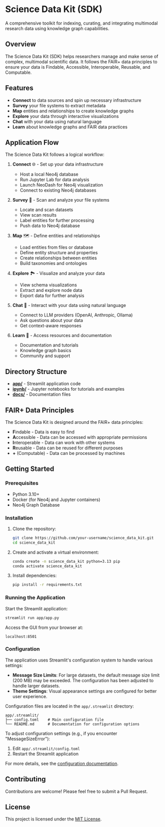 # Science Data Kit (SDK)

A comprehensive toolkit for indexing, curating, and integrating multimodal research data using knowledge graph capabilities.

## Overview

The Science Data Kit (SDK) helps researchers manage and make sense of complex, multimodal scientific data. It follows the FAIR+ data principles to ensure your data is Findable, Accessible, Interoperable, Reusable, and Computable.

## Features

- **Connect** to data sources and spin up necessary infrastructure
- **Survey** your file systems to extract metadata
- **Map** entities and relationships to create knowledge graphs
- **Explore** your data through interactive visualizations
- **Chat** with your data using natural language
- **Learn** about knowledge graphs and FAIR data practices

## Application Flow

The Science Data Kit follows a logical workflow:

1. **Connect** 🌐 - Set up your data infrastructure
   - Host a local Neo4j database
   - Run Jupyter Lab for data analysis
   - Launch NeoDash for Neo4j visualization
   - Connect to existing Neo4j databases

2. **Survey** 🔭 - Scan and analyze your file systems
   - Locate and scan datasets
   - View scan results
   - Label entities for further processing
   - Push data to Neo4j database

3. **Map** 🗺 - Define entities and relationships
   - Load entities from files or database
   - Define entity structure and properties
   - Create relationships between entities
   - Build taxonomies and ontologies

4. **Explore** 🏞 - Visualize and analyze your data
   - View schema visualizations
   - Extract and explore node data
   - Export data for further analysis

5. **Chat** 💬 - Interact with your data using natural language
   - Connect to LLM providers (OpenAI, Anthropic, Ollama)
   - Ask questions about your data
   - Get context-aware responses

6. **Learn** 📖 - Access resources and documentation
   - Documentation and tutorials
   - Knowledge graph basics
   - Community and support

## Directory Structure

- **[app/](app/README.md)** - Streamlit application code
- **[ipynb/](ipynb/README.md)** - Jupyter notebooks for tutorials and examples
- **[docs/](docs/README.md)** - Documentation files

## FAIR+ Data Principles

The Science Data Kit is designed around the FAIR+ data principles:

- **F**indable - Data is easy to find
- **A**ccessible - Data can be accessed with appropriate permissions
- **I**nteroperable - Data can work with other systems
- **R**eusable - Data can be reused for different purposes
- **+** (Computable) - Data can be processed by machines

## Getting Started

### Prerequisites

- Python 3.10+
- Docker (for Neo4j and Jupyter containers)
- Neo4j Graph Database

### Installation

1. Clone the repository:
   ```bash
   git clone https://github.com/your-username/science_data_kit.git
   cd science_data_kit
   ```

2. Create and activate a virtual environment:
   ```bash
   conda create -n science_data_kit python=3.13 pip
   conda activate science_data_kit
   ```

3. Install dependencies:
   ```bash
   pip install -r requirements.txt
   ```

### Running the Application

Start the Streamlit application:

```bash
streamlit run app/app.py
```

Access the GUI from your browser at:

```
localhost:8501
```

### Configuration

The application uses Streamlit's configuration system to handle various settings:

- **Message Size Limits**: For large datasets, the default message size limit (200 MB) may be exceeded. The configuration has been adjusted to handle larger datasets.
- **Theme Settings**: Visual appearance settings are configured for better user experience.

Configuration files are located in the `app/.streamlit` directory:

```
app/.streamlit/
├── config.toml    # Main configuration file
└── README.md      # Documentation for configuration options
```

To adjust configuration settings (e.g., if you encounter "MessageSizeError"):

1. Edit `app/.streamlit/config.toml`
2. Restart the Streamlit application

For more details, see the [configuration documentation](app/.streamlit/README.md).

## Contributing

Contributions are welcome! Please feel free to submit a Pull Request.

## License

This project is licensed under the [MIT License](LICENSE).
